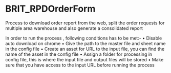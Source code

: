 # BRIT_RPDOrderForm
Process to download order report from the web, split the order requests for multiple area warehouse and also generate a consolidated report

In order to run the process , following conditions has to be met:-
•	Disable auto download on chrome
•	Give the path to the master file and sheet name in the config file
•	Create an asset for URL to the input file, you can find the name of the asset in the config file
•	Assign a folder for processing in config file, this is where the input file and output files will be stored
•	Make sure that you have access to the input URL before running the process
